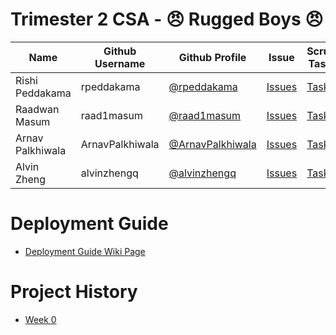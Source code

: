 # Trimester 2 CSA - 😠 Rugged Boys 😠
| Name | Github Username | Github Profile | Issue | Scrum Tasks | Journals | Commits |
| - | - | - | - | - | - | - |
| Rishi Peddakama | rpeddakama | [@rpeddakama](https://github.com/rpeddakama) | [Issues](https://github.com/rpeddakama/Tri-2-CSA-Project/issues/assigned/rpeddakama) | [Tasks](https://github.com/rpeddakama/Tri-2-CSA-Project/projects/1?card_filter_query=assignee%3Arpeddakama) | [Journal](https://docs.google.com/document/d/1vxzWnE3vU9BzimUlZjcTz79fNOBTLcT7G4B1LLMhNEw/edit?usp=sharing) | [Commits](https://github.com/rpeddakama/Tri-2-CSA-Project/commits?author=rpeddakama) |
| Raadwan Masum | raad1masum | [@raad1masum](https://github.com/raad1masum) | [Issues](https://github.com/rpeddakama/Tri-2-CSA-Project/issues/assigned/raad1masum) | [Tasks](https://github.com/rpeddakama/Tri-2-CSA-Project/projects/1?card_filter_query=assignee%3Araad1masum) | [Journal](https://docs.google.com/document/d/1XdgObYAPpPuwJi6Kvq3mPO6OQn05WOdcwZ73aTua7e8/edit?usp=sharing) | [Commits](https://github.com/rpeddakama/Tri-2-CSA-Project/commits?author=raad1masum) |
| Arnav Palkhiwala | ArnavPalkhiwala | [@ArnavPalkhiwala](https://github.com/ArnavPalkhiwala) | [Issues](https://github.com/rpeddakama/Tri-2-CSA-Project/issues/assigned/ArnavPalkhiwala) | [Tasks](https://github.com/rpeddakama/Tri-2-CSA-Project/projects/1?card_filter_query=assignee%3AArnavPalkhiwala) | [Journal](https://docs.google.com/document/d/14JUKWkG_LahbXd0Sn64hrhkVfYiie1kDjvrUdF9fts8/edit) | [Commits](https://github.com/rpeddakama/Tri-2-CSA-Project/commits?author=ArnavPalkhiwala) |
| Alvin Zheng | alvinzhengq | [@alvinzhengq](https://github.com/alvinzhengq) | [Issues](https://github.com/rpeddakama/Tri-2-CSA-Project/issues/assigned/alvinzhengq) | [Tasks](https://github.com/rpeddakama/Tri-2-CSA-Project/projects/1?card_filter_query=assignee%3Aalvinzhengq) | [TODO]() | [Commits](https://github.com/rpeddakama/Tri-2-CSA-Project/commits?author=alvinzhengq) |

# Deployment Guide
- [Deployment Guide Wiki Page](https://github.com/rpeddakama/Tri-2-CSA-Project/wiki/Deployment-Guide)

# Project History
- [Week 0](url)
